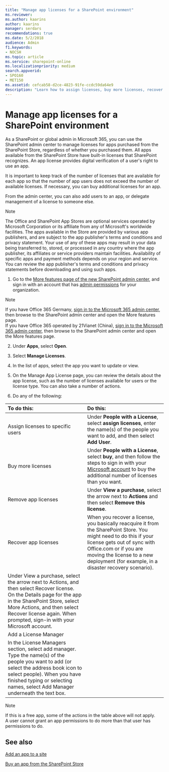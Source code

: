 ```yaml
---
title: "Manage app licenses for a SharePoint environment"
ms.reviewer: 
ms.author: kaarins
author: kaarins
manager: serdars
recommendations: true
ms.date: 5/2/2018
audience: Admin
f1.keywords:
- NOCSH
ms.topic: article
ms.service: sharepoint-online
ms.localizationpriority: medium
search.appverid:
- SPO160
- MET150
ms.assetid: cefcab58-d2ce-4823-91fe-ccdc59da64e9
description: "Learn how to assign licenses, buy more licenses, recover licenses, and add license managers."
---
```


# Manage app licenses for a SharePoint environment

As a SharePoint or global admin in Microsoft 365, you can use the SharePoint admin center to manage licenses for apps purchased from the SharePoint Store, regardless of whether you purchased them. All apps available from the SharePoint Store have built-in licenses that SharePoint recognizes. An app license provides digital verification of a user's right to use an app. 
  
It is important to keep track of the number of licenses that are available for each app so that the number of app users does not exceed the number of available licenses. If necessary, you can buy additional licenses for an app. 
  
From the admin center, you can also add users to an app, or delegate management of a license to someone else.
  
> [!NOTE]
> The Office and SharePoint App Stores are optional services operated by Microsoft Corporation or its affiliate from any of Microsoft's worldwide facilities. The apps available in the Store are provided by various app publishers, and are subject to the app publisher's terms and conditions and privacy statement. Your use of any of these apps may result in your data being transferred to, stored, or processed in any country where the app publisher, its affiliates or service providers maintain facilities. Availability of specific apps and payment methods depends on your region and service. You can review the app publisher's terms and conditions and privacy statements before downloading and using such apps. 
  
1. Go to the [More features page of the new SharePoint admin center](https://admin.microsoft.com/sharepoint?page=classicfeatures&modern=true), and sign in with an account that has [admin permissions](./sharepoint-admin-role.md) for your organization.

>[!NOTE]
>If you have Office 365 Germany, [sign in to the Microsoft 365 admin center](https://go.microsoft.com/fwlink/p/?linkid=848041), then browse to the SharePoint admin center and open the More features page. <br>If you have Office 365 operated by 21Vianet (China), [sign in to the Microsoft 365 admin center](https://go.microsoft.com/fwlink/p/?linkid=850627), then browse to the SharePoint admin center and open the More features page.
 
2. Under **Apps**, select **Open**.

3. Select **Manage Licenses**. 
    
4. In the list of apps, select the app you want to update or view. 
    
5. On the Manage App License page, you can review the details about the app license, such as the number of licenses available for users or the license type. You can also take a number of actions. 
    
6.  Do any of the following: 
    
|****To do this:****|****Do this:****|
|:-----|:-----|
|Assign licenses to specific users  <br/> | Under **People with a License**, select **assign licenses**, enter the name(s) of the people you want to add, and then select **Add User**.  <br/> |
|Buy more licenses  <br/> | Under **People with a License**, select **buy**, and then follow the steps to sign in with your [Microsoft account](https://support.microsoft.com/help/4026324/microsoft-account-how-to-create) to buy the additional number of licenses than you want.  <br/> |
|Remove app licenses  <br/> | Under **View a purchase**, select the arrow next to **Actions** and then select **Remove this license**.  <br/> |
|Recover app licenses  <br/> | When you recover a license, you basically reacquire it from the SharePoint Store. You might need to do this if your license gets out of sync with Office.com or if you are moving the license to a new deployment (for example, in a disaster recovery scenario).  <br/> 
Under View a purchase, select the arrow next to Actions, and then select Recover license. On the Details page for the app in the SharePoint Store, select More Actions, and then select Recover license again. When prompted, sign-in with your Microsoft account. |
|Add a License Manager  <br/> |
In the License Managers section, select add manager. Type the name(s) of the people you want to add (or select the address book icon to select people). When you have finished typing or selecting names, select Add Manager underneath the text box. |
   
> [!NOTE]
>  If this is a free app, some of the actions in the table above will not apply. <br>A user cannot grant an app permissions to do more than that user has permissions to do. 
  
## See also
<a name="__top"> </a>

[Add an app to a site](https://support.office.com/article/ef9c0dbd-7fe1-4715-a1b0-fe3bc81317cb)
  
[Buy an app from the SharePoint Store](https://support.office.com/article/dd98e50e-d3db-4ecb-9bb7-82b189822d43)